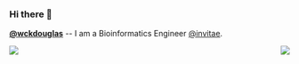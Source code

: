 ### Hi there 👋

[**@wckdouglas**](https://wckdouglas.github.io/) -- I am a Bioinformatics Engineer [@invitae](https://www.invitae.com/en).


<a href="https://github.com/wckdouglas">
  <img align="left" src="https://github-readme-stats.vercel.app/api?username=wckdouglas&theme=vue&show_icons=true&count_private=true&hide_border=true" />
</a>

<a href="https://github.com/wckdouglas">
  <img align="right" src="https://github-readme-stats.vercel.app/api/top-langs/?username=wckdouglas&langs_count=8&layout=compact&theme=vue&hide_border=true?show_icons=true" />
</a>  
